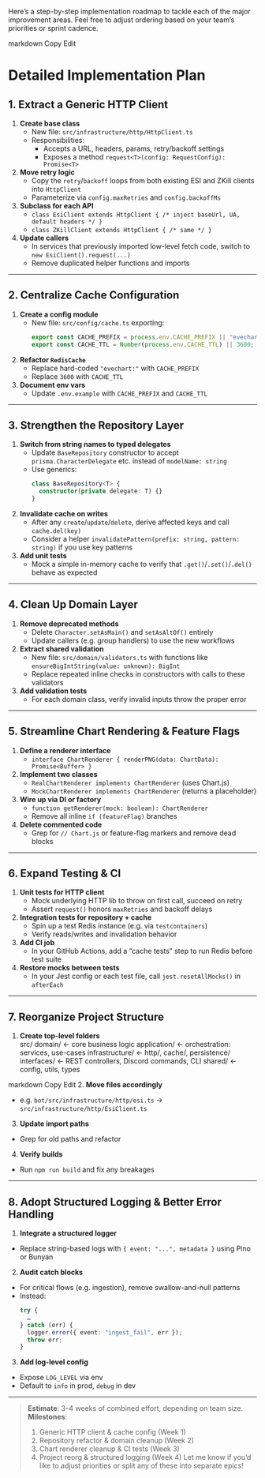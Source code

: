 Here’s a step-by-step implementation roadmap to tackle each of the major improvement areas. Feel free to adjust ordering based on your team’s priorities or sprint cadence.

markdown
Copy
Edit

# Detailed Implementation Plan

## 1. Extract a Generic HTTP Client

1. **Create base class**
   - New file: `src/infrastructure/http/HttpClient.ts`
   - Responsibilities:
     - Accepts a URL, headers, params, retry/backoff settings
     - Exposes a method `request<T>(config: RequestConfig): Promise<T>`
2. **Move retry logic**
   - Copy the `retry`/`backoff` loops from both existing ESI and ZKill clients into `HttpClient`
   - Parameterize via `config.maxRetries` and `config.backoffMs`
3. **Subclass for each API**
   - `class EsiClient extends HttpClient { /* inject baseUrl, UA, default headers */ }`
   - `class ZKillClient extends HttpClient { /* same */ }`
4. **Update callers**
   - In services that previously imported low-level fetch code, switch to `new EsiClient().request(...)`
   - Remove duplicated helper functions and imports

---

## 2. Centralize Cache Configuration

1. **Create a config module**
   - New file: `src/config/cache.ts` exporting:
     ```ts
     export const CACHE_PREFIX = process.env.CACHE_PREFIX || "evechart:";
     export const CACHE_TTL = Number(process.env.CACHE_TTL) || 3600;
     ```
2. **Refactor `RedisCache`**
   - Replace hard-coded `"evechart:"` with `CACHE_PREFIX`
   - Replace `3600` with `CACHE_TTL`
3. **Document env vars**
   - Update `.env.example` with `CACHE_PREFIX` and `CACHE_TTL`

---

## 3. Strengthen the Repository Layer

1. **Switch from string names to typed delegates**
   - Update `BaseRepository` constructor to accept `prisma.CharacterDelegate` etc. instead of `modelName: string`
   - Use generics:
     ```ts
     class BaseRepository<T> {
       constructor(private delegate: T) {}
     }
     ```
2. **Invalidate cache on writes**
   - After any `create`/`update`/`delete`, derive affected keys and call `cache.del(key)`
   - Consider a helper `invalidatePattern(prefix: string, pattern: string)` if you use key patterns
3. **Add unit tests**
   - Mock a simple in-memory cache to verify that `.get()`/`.set()`/`.del()` behave as expected

---

## 4. Clean Up Domain Layer

1. **Remove deprecated methods**
   - Delete `Character.setAsMain()` and `setAsAltOf()` entirely
   - Update callers (e.g. group handlers) to use the new workflows
2. **Extract shared validation**
   - New file: `src/domain/validators.ts` with functions like `ensureBigIntString(value: unknown): BigInt`
   - Replace repeated inline checks in constructors with calls to these validators
3. **Add validation tests**
   - For each domain class, verify invalid inputs throw the proper error

---

## 5. Streamline Chart Rendering & Feature Flags

1. **Define a renderer interface**
   - `interface ChartRenderer { renderPNG(data: ChartData): Promise<Buffer> }`
2. **Implement two classes**
   - `RealChartRenderer implements ChartRenderer` (uses Chart.js)
   - `MockChartRenderer implements ChartRenderer` (returns a placeholder)
3. **Wire up via DI or factory**
   - `function getRenderer(mock: boolean): ChartRenderer`
   - Remove all inline `if (featureFlag)` branches
4. **Delete commented code**
   - Grep for `// Chart.js` or feature-flag markers and remove dead blocks

---

## 6. Expand Testing & CI

1. **Unit tests for HTTP client**
   - Mock underlying HTTP lib to throw on first call, succeed on retry
   - Assert `request()` honors `maxRetries` and backoff delays
2. **Integration tests for repository + cache**
   - Spin up a test Redis instance (e.g. via `testcontainers`)
   - Verify reads/writes and invalidation behavior
3. **Add CI job**
   - In your GitHub Actions, add a “cache tests” step to run Redis before test suite
4. **Restore mocks between tests**
   - In your Jest config or each test file, call `jest.resetAllMocks()` in `afterEach`

---

## 7. Reorganize Project Structure

1. **Create top-level folders**  
   src/
   domain/ ← core business logic
   application/ ← orchestration: services, use-cases
   infrastructure/ ← http/, cache/, persistence/
   interfaces/ ← REST controllers, Discord commands, CLI
   shared/ ← config, utils, types

markdown
Copy
Edit 2. **Move files accordingly**

- e.g. `bot/src/infrastructure/http/esi.ts` → `src/infrastructure/http/EsiClient.ts`

3. **Update import paths**

- Grep for old paths and refactor

4. **Verify builds**

- Run `npm run build` and fix any breakages

---

## 8. Adopt Structured Logging & Better Error Handling

1. **Integrate a structured logger**

- Replace string-based logs with `{ event: "...", metadata }` using Pino or Bunyan

2. **Audit catch blocks**

- For critical flows (e.g. ingestion), remove swallow-and-null patterns
- Instead:
  ```ts
  try {
    …
  } catch (err) {
    logger.error({ event: "ingest_fail", err });
    throw err;
  }
  ```

3. **Add log-level config**

- Expose `LOG_LEVEL` via env
- Default to `info` in prod, `debug` in dev

---

> **Estimate**: 3–4 weeks of combined effort, depending on team size.  
> **Milestones**:
>
> 1. Generic HTTP client & cache config (Week 1)
> 2. Repository refactor & domain cleanup (Week 2)
> 3. Chart renderer cleanup & CI tests (Week 3)
> 4. Project reorg & structured logging (Week 4)
>    Let me know if you’d like to adjust priorities or split any of these into separate epics!
